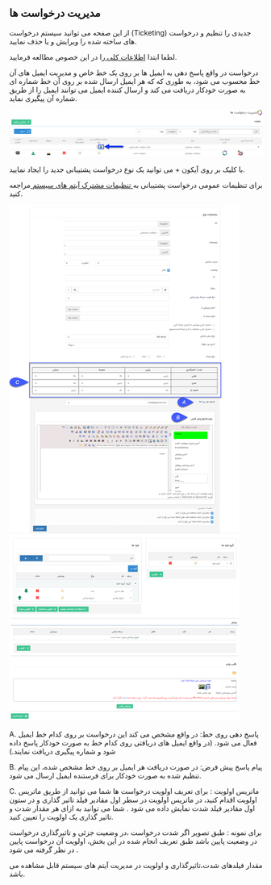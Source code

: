 ﻿## مدیریت درخواست ها

از این صفحه می توانید سیستم درخواست (Ticketing) جدیدی را تنظیم و درخواست های  ساخته شده را ویرایش و یا حذف نمایید.

لطفا ابتدا [اطلاعات کلی ](https://github.com/1stco/PayamGostarDocs/blob/master/help%202.5.4/Settings/Personalization-crm/Overview/General-information/General-information.md)را در این خصوص مطالعه فرمایید.


درخواست در واقع پاسخ دهی به ایمیل ها بر روی یک خط خاص و مدیریت ایمیل های آن خط محسوب می شود، به طوری که که هر ایمیل ارسال شده بر روی آن خط شماره ای به صورت خودکار دریافت می کند و ارسال کننده ایمیل می توانند ایمیل را از طریق شماره آن پیگیری نماید.

![](RequestManagement1.jfif)

با کلیک بر روی آیکون + می توانید یک نوع درخواست پشتیبانی جدید را ایجاد نمایید.

برای تنظیمات عمومی درخواست پشتیبانی به[ تنظیمات مشترک آیتم های سیستم ](https://github.com/1stco/PayamGostarDocs/blob/master/help%202.5.4/Settings/Personalization-crm/Overview/General-information/Shared-information-of-system%20items/Shared-information-of-system%20items.md)مراجعه کنید.


![](67.png)

A. پاسخ دهی روی خط: در واقع مشخص می کند این درخواست بر روی کدام خط ایمیل فعال می شود. (در واقع ایمیل های دریافتی روی کدام خط به صورت خودکار پاسخ داده شود و شماره پیگیری دریافت نمایند.)

B. پیام پاسخ پیش فرض: در صورت دریافت هر ایمیل بر روی خط مشخص شده، این پیام تنظیم شده به صورت خودکار برای فرستنده ایمیل ارسال می شود.

C. ماتریس اولویت : برای تعریف اولویت درخواست ها شما می توانید از طریق ماتریس اولویت اقدام کنید، در ماتریس اولویت در سطر اول مقادیر فیلد تاثیر گذاری و در ستون اول مقادیر فیلد شدت  نمایش داده می شود . شما می توانید  به ازای هر مقدار شدت و تاثیر گذاری یک اولویت را تعیین کنید.

برای نمونه : طبق تصویر اگر شدت درخواست ،در وضعیت جزئی  و تاثیرگذاری درخواست در وضعیت پایین باشد طبق تعریف انجام شده در این بخش، اولویت آن درخواست  پایین در نظر گرفته می شود . 

مقدار فیلدهای شدت،تاثیرگذاری و اولویت در مدیریت آیتم های سیستم قابل مشاهده می باشد.

